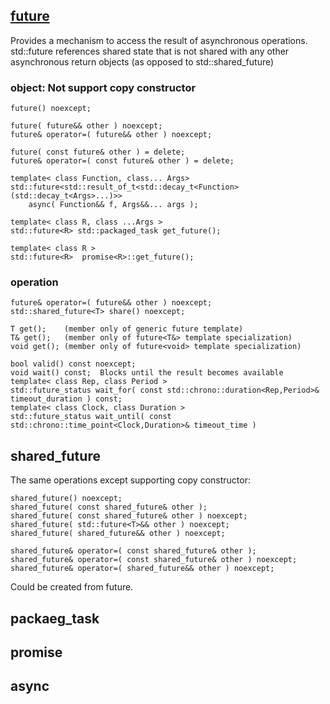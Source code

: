 ## [ future<T> ](https://en.cppreference.com/w/cpp/thread/future)
Provides a mechanism to access the result of asynchronous operations.  std::future references shared state that is not shared with any other asynchronous return objects (as opposed to std::shared_future)

### object: Not support copy constructor
```
future() noexcept;

future( future&& other ) noexcept;
future& operator=( future&& other ) noexcept;

future( const future& other ) = delete;
future& operator=( const future& other ) = delete;

template< class Function, class... Args>
std::future<std::result_of_t<std::decay_t<Function>(std::decay_t<Args>...)>>
    async( Function&& f, Args&&... args );
    
template< class R, class ...Args > 
std::future<R> std::packaged_task get_future();

template< class R > 
std::future<R>  promise<R>::get_future();
```

### operation
```
future& operator=( future&& other ) noexcept;
std::shared_future<T> share() noexcept;

T get(); 	(member only of generic future template)
T& get();	(member only of future<T&> template specialization)
void get();	(member only of future<void> template specialization)

bool valid() const noexcept;
void wait() const;  Blocks until the result becomes available
template< class Rep, class Period >
std::future_status wait_for( const std::chrono::duration<Rep,Period>& timeout_duration ) const;
template< class Clock, class Duration >
std::future_status wait_until( const std::chrono::time_point<Clock,Duration>& timeout_time )
```
## shared_future
The same operations except supporting copy constructor:
```
shared_future() noexcept;
shared_future( const shared_future& other );
shared_future( const shared_future& other ) noexcept;
shared_future( std::future<T>&& other ) noexcept;
shared_future( shared_future&& other ) noexcept;

shared_future& operator=( const shared_future& other );
shared_future& operator=( const shared_future& other ) noexcept;
shared_future& operator=( shared_future&& other ) noexcept;
```
Could be created from future. 

## packaeg_task

## promise

## async

